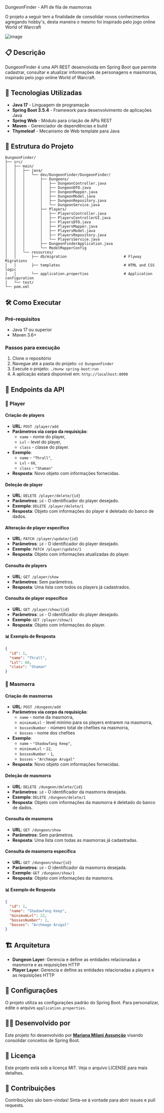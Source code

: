 

DungeonFinder - API de fila de masmorras

O projeto a seguir tem a finalidade de consolidar novos conhecimentos agregando hobby's, desta maneira o mesmo foi inspirado pelo jogo online World of Warcraft

![image](DungeonFinderUI.png)

## 📋 Descrição

DungeonFinder é uma API REST desenvolvida em Spring Boot que permite cadastrar, consultar e atualizar informações de personagens e masmorras, inspirado pelo jogo online World of Warcraft.

## 🚀 Tecnologias Utilizadas

- **Java 17** - Linguagem de programação
- **Spring Boot 3.5.4** - Framework para desenvolvimento de aplicações Java
- **Spring Web** - Módulo para criação de APIs REST
- **Maven** - Gerenciador de dependências e build
- **Thymeleaf** - Mecanismo de Web template para Java

## 📁 Estrutura do Projeto

```
DungeonFinder/
├── src/
│   ├── main/
│   │   ├── java/
│   │   │   └── dev/DungeonFinder/DungeonFinder/
│   │   │       ├── Dungeons/
│   │   │       │   ├── DungeonController.java
│   │   │       │   ├── DungeonDTO.java
│   │   │       │   ├── DungeonMapper.java
│   │   │       │   ├── DungeonModel.java
│   │   │       │   ├── DungeonRepository.java
│   │   │       │   └── DungeonService.java
│   │   │       ├── Players/
│   │   │       │   ├── PlayersController.java
│   │   │       │   ├── PlayersControllerUI.java
│   │   │       │   ├── PlayersDTO.java
│   │   │       │   ├── PlayersMapper.java
│   │   │       │   ├── PlayersModel.java
│   │   │       │   ├── PlayersRepository.java
│   │   │       │   └── PlayersService.java
│   │   │       ├── DungeonFinderApplication.java
│   │   │       └── ModelMapperConfig
│   │   └── resources/
│   │       ├── db/migration                          # Flyway Migrations
│   │       ├── templates                             # HTML and CSS logic
│   │       └── application.properties                # Application configuration
│   └── test/
└── pom.xml
```

## 🛠️ Como Executar

### Pré-requisitos
- Java 17 ou superior
- Maven 3.6+ 

### Passos para execução
1. Clone o repositório
2. Navegue até a pasta do projeto: `cd DungeonFinder`
3. Execute o projeto: `./mvnw spring-boot:run`
4. A aplicação estará disponível em: `http://localhost:8090`

## 📡 Endpoints da API

### 👤 Player

####  Criação de players
- **URL**: `POST /player/add`
- **Parâmetros via corpo da requisição**:
    - `name` - nome do player,
    - `Lvl` - level do player,
    - `class` - classe do player.
- **Exemplo**:
    - `name` - `"Thrall"`,
    - `Lvl` - `60`,
    - `class` - `"Shaman"`
- **Resposta**: Novo objeto com informações fornecidas.

#### Deleção de player
- **URL**: `DELETE /player/delete/{id}`
- **Parâmetros**: `id` - O identificador do player desejado.
- **Exemplo**: `DELETE /player/delete/1`
- **Resposta**: Objeto com informações do player é deletado do banco de dados.

#### Alteração de player específico
- **URL**: `PATCH /player/update/{id}`
- **Parâmetros**: `id` - O identificador do player desejado.
- **Exemplo**: `PATCH /player/update/1`
- **Resposta**: Objeto com informações atualizadas do player.

#### Consulta de players
- **URL**: `GET /player/show`
- **Parâmetros**: Sem parâmetros.
- **Resposta**: Uma lista com todos os players já cadastrados.

#### Consulta de player específico
- **URL**: `GET /player/show/{id}`
- **Parâmetros**: `id` - O identificador do player desejado.
- **Exemplo**: `GET /player/show/1`
- **Resposta**: Objeto com informações do player.


#### 📊 Exemplo de Resposta

```json
{
  "id": 1,
  "name": "Thrall",
  "Lvl": 60,
  "class": "Shaman"
}
```

### 🙋 Masmorra

####  Criação de masmorras
- **URL**: `POST /dungeon/add`
- **Parâmetros via corpo da requisição**:
    - `name` - nome da masmorra,
    - `minimumLvl` - level minimo para os players entrarem na masmorra,
    - `bossesNumber` - número total de chefões na masmorra,
    - `bosses` - nome dos chefões
- **Exemplo**:
    - `name` - `"Shadowfang Keep"`,
    - `minimumLvl` - `22`,
    - `bossesNumber` - `1`,
    - `bosses` - `"Archmage Arugal"`
- **Resposta**: Novo objeto com informações fornecidas.

#### Deleção de masmorra
- **URL**: `DELETE /dungeon/delete/{id}`
- **Parâmetros**: `id` - O identificador da masmorra desejada.
- **Exemplo**: `DELETE /dungeon/delete/1`
- **Resposta**: Objeto com informações da masmorra é deletado do banco de dados.

#### Consulta de masmorra
- **URL**: `GET /dungeon/show`
- **Parâmetros**: Sem parâmetros.
- **Resposta**: Uma lista com todas as masmorras já cadastradas.

#### Consulta de masmorra específica
- **URL**: `GET /dungeon/show/{id}`
- **Parâmetros**: `id` - O identificador da masmorra desejada.
- **Exemplo**: `GET /dungeon/show/1`
- **Resposta**: Objeto com informações da masmorra.


#### 📊 Exemplo de Resposta

```json
{
  "id": 1,
  "name": "Shadowfang Keep",
  "minimumLvl": 22,
  "bossesNumber": 1,
  "bosses": "Archmage Arugal"
}
```

## 🏗️ Arquitetura

- **Dungeon Layer**: Gerencia e define as entidades relacionadas a masmorra e as requisições HTTP
- **Player Layer**: Gerencia e define as entidades relacionadas a players e as requisições HTTP

## 🔧 Configurações

O projeto utiliza as configurações padrão do Spring Boot. Para personalizar, edite o arquivo `application.properties`.

## 👨‍💻 Desenvolvido por

Este projeto foi desenvolvido por **[Mariana Milani Assunção](https://github.com/MariiMilani)** visando consolidar conceitos de Spring Boot.

## 📄 Licença

Este projeto está sob a licença MIT. Veja o arquivo LICENSE para mais detalhes.

## 🤝 Contribuições

Contribuições são bem-vindas! Sinta-se à vontade para abrir issues e pull requests.
